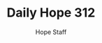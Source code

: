 ---
image: /assets/img/daily-hope-default-artwork.png
title: Daily Hope 312
number: 312
categories:
  - Daily Hope
author: Hope Staff
notes: Daily Hope 312
embed: >-
  <iframe src="https://open.spotify.com/embed/episode/3ZwbwWaPMe8omOveA6d8kz?utm_source=generator" width="400px" height="102px" frameborder=“0" scrolling=“no”></iframe>
---